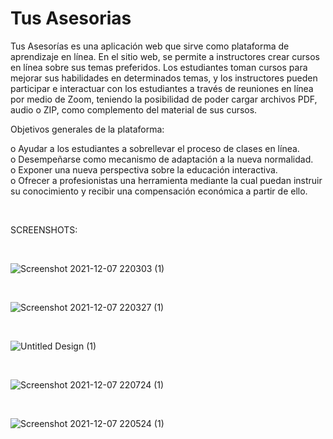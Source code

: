 # Tus Asesorias

Tus Asesorías es una aplicación web que sirve como plataforma de aprendizaje en línea. 
En el sitio web, se permite a instructores crear cursos en línea sobre sus temas preferidos. Los estudiantes toman cursos para mejorar sus habilidades en determinados temas, y los instructores pueden participar e interactuar con los estudiantes a través de reuniones en línea por medio de Zoom, teniendo la posibilidad de poder cargar archivos PDF, audio o ZIP, como complemento del material de sus cursos.

Objetivos generales de la plataforma:

o	Ayudar a los estudiantes a sobrellevar el proceso de clases en línea.<br>
o	Desempeñarse como mecanismo de adaptación a la nueva normalidad.<br>
o	Exponer una nueva perspectiva sobre la educación interactiva.<br>
o	Ofrecer a profesionistas una herramienta mediante la cual puedan instruir su conocimiento y recibir una compensación económica a partir de ello.

<br>

SCREENSHOTS:

<br>

![Screenshot 2021-12-07 220303 (1)](https://user-images.githubusercontent.com/45349730/145152502-413e9c32-a942-48ce-91ec-e621f9343841.png)

<br>

![Screenshot 2021-12-07 220327 (1)](https://user-images.githubusercontent.com/45349730/145152564-6e074bbc-4b56-4a30-a0ef-b18b4779817c.png)

<br>

![Untitled Design  (1)](https://user-images.githubusercontent.com/45349730/145152614-61cc9eb8-d71b-4ab1-889b-f6033c99d4ba.png)

<br>

![Screenshot 2021-12-07 220724 (1)](https://user-images.githubusercontent.com/45349730/145152648-ce6e1c8e-fc28-4727-a5fc-41867fb22868.png)

<br>

![Screenshot 2021-12-07 220524 (1)](https://user-images.githubusercontent.com/45349730/145152679-c245d5a7-555c-415f-be9c-3e2ce04df92e.png)

<br>
